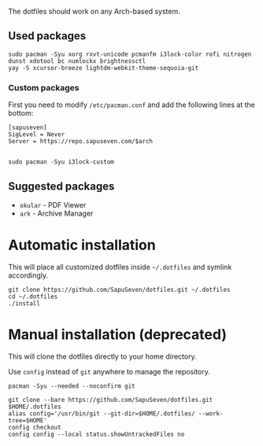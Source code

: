 The dotfiles should work on any Arch-based system.

## Used packages

    sudo pacman -Syu xorg rxvt-unicode pcmanfm i3lock-color rofi nitrogen dunst xdotool bc numlockx brightnessctl
    yay -S xcursor-breeze lightdm-webkit-theme-sequoia-git

### Custom packages

First you need to modify `/etc/pacman.conf` and add the following lines at the bottom:

    [sapuseven]
    SigLevel = Never
    Server = https://repo.sapuseven.com/$arch


    sudo pacman -Syu i3lock-custom

## Suggested packages

- `okular` - PDF Viewer
- `ark` - Archive Manager

# Automatic installation

This will place all customized dotfiles inside `~/.dotfiles` and symlink accordingly.

    git clone https://github.com/SapuSeven/dotfiles.git ~/.dotfiles
    cd ~/.dotfiles
    ./install


# Manual installation (deprecated)

This will clone the dotfiles directly to your home directory.

Use `config` instead of `git` anywhere to manage the repository.

    pacman -Syu --needed --noconfirm git

    git clone --bare https://github.com/SapuSeven/dotfiles.git $HOME/.dotfiles
    alias config='/usr/bin/git --git-dir=$HOME/.dotfiles/ --work-tree=$HOME'
    config checkout
    config config --local status.showUntrackedFiles no
    
